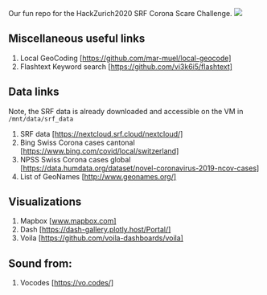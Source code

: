 Our fun repo for the HackZurich2020 SRF Corona Scare Challenge.
![](coronascare_map.png)

## Miscellaneous useful links
1. Local GeoCoding [https://github.com/mar-muel/local-geocode]
2. Flashtext Keyword search [https://github.com/vi3k6i5/flashtext]

## Data links
Note, the SRF data is already downloaded and accessible on the VM in `/mnt/data/srf_data`
1. SRF data [https://nextcloud.srf.cloud/nextcloud/]
2. Bing Swiss Corona cases cantonal [https://www.bing.com/covid/local/switzerland]
3. NPSS Swiss Corona cases global [https://data.humdata.org/dataset/novel-coronavirus-2019-ncov-cases]
4. List of GeoNames [http://www.geonames.org/]

## Visualizations
1. Mapbox [www.mapbox.com]
2. Dash [https://dash-gallery.plotly.host/Portal/]
3. Voila [https://github.com/voila-dashboards/voila]

## Sound from:
1. Vocodes [https://vo.codes/]

